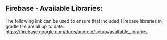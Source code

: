 ## Firebase - Available Libraries:
The following link can be used to ensure that included Firebase libraries in gradle file are all up to date:
https://firebase.google.com/docs/android/setup#available_libraries 

